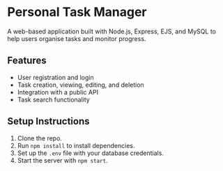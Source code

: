 # Personal Task Manager

A web-based application built with Node.js, Express, EJS, and MySQL to help users organise tasks and monitor progress.

## Features
- User registration and login
- Task creation, viewing, editing, and deletion
- Integration with a public API
- Task search functionality

## Setup Instructions
1. Clone the repo.
2. Run `npm install` to install dependencies.
3. Set up the `.env` file with your database credentials.
4. Start the server with `npm start`.
